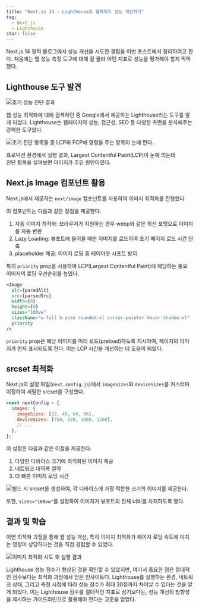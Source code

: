```yaml
---
title: "Next.js 14 - Lighthouse로 웹페이지 성능 개선하기"
tag:
  - Next.js
  - Lighthouse
star: false
---
```


Next.js 14 정적 블로그에서 성능 개선을 시도한 경험을 이번 포스트에서 정리하려고 한다.
처음에는 웹 성능 측정 도구에 대해 잘 몰라 어떤 지표로 성능을 평가해야 할지 막막했다.

## Lighthouse 도구 발견

![초기 성능 진단 결과](https://github.com/user-attachments/assets/dbea020e-29f7-4ff0-9ccb-d1b175dd4716)

웹 성능 최적화에 대해 검색하던 중 Google에서 제공하는 Lighthouse라는 도구를 알게 되었다.
Lighthouse는 웹페이지의 성능, 접근성, SEO 등 다양한 측면을 분석해주는 강력한 도구였다.

![초기 진단 항목들 중 LCP와 FCP에 영향을 주는 항목이 눈에 띈다.](https://github.com/user-attachments/assets/2bdd2c27-9fe1-448b-a16f-346680ecf0a7)

프로덕션 환경에서 실행 결과, Largest Contentful Paint(LCP)이 눈에 띄는데  
진단 항목을 살펴보면 이미지가 주된 원인이였다.

<!-- end -->

## Next.js Image 컴포넌트 활용

Next.js에서 제공하는 `next/image` 컴포넌트를 사용하여 이미지 최적화를 진행했다.

이 컴포넌트는 다음과 같은 장점을 제공한다.

1. 자동 이미지 최적화: 브라우저가 지원하는 경우 webp와 같은 최신 포맷으로 이미지를 자동 변환
2. Lazy Loading: 뷰포트에 들어올 때만 이미지를 로드하여 초기 페이지 로드 시간 단축
3. placeholder 제공: 이미지 로딩 중 레이아웃 시프트 방지

특히 `priority` prop을 사용하여 LCP(Largest Contentful Paint)에 해당하는 중요 이미지의 로딩 우선순위를 높였다.

```jsx
<Image
  alt={paredAlt}
  src={parsedSrc}
  width={0}
  height={0}
  sizes="100vw"
  className="w-full h-auto rounded-xl cursor-pointer hover:shadow-xl"
  priority
/>
```

`priority` prop은 해당 이미지를 미리 로드(preload)하도록 지시하여, 페이지의 이미지가 먼저 표시되도록 한다.
이는 LCP 시간을 개선하는 데 도움이 되었다.

## srcset 최적화

Next.js의 설정 파일(`next.config.js`)에서 `imageSizes`와 `deviceSizes`를 커스터마이징하여 세밀한 srcset을 구성했다.

```javascript
const nextConfig = {
  images: {
    imageSizes: [32, 48, 64, 96],
    deviceSizes: [750, 828, 1080, 1200],
    // ...
  },
};
```

이 설정은 다음과 같은 이점을 제공한다.

1. 다양한 디바이스 크기에 최적화된 이미지 제공
2. 네트워크 대역폭 절약
3. 더 빠른 이미지 로딩 시간

![빌드 시 srcset을 생성하여, 각 디바이스에 가장 적합한 크기의 이미지를 제공한다.](ttps://github.com/user-attachments/assets/70b65dea-3da1-4eb0-9ecb-91d3817971fb)

또한, `sizes="100vw"`를 설정하여 이미지가 뷰포트의 전체 너비를 차지하도록 했다.

## 결과 및 학습

이번 최적화 과정을 통해 웹 성능 개선, 특히 이미지 최적화가 페이지 로딩 속도에 미치는 영향이 상당하다는 것을 직접 경험할 수 있었다.

![이미지 최적화 시도 후 실행 결과](https://github.com/user-attachments/assets/fee92ce2-fa18-4ba3-83dd-eba1408a5082)

Lighthouse 성능 점수가 향상된 것을 확인할 수 있었지만, 여기서 중요한 점은 절대적인 점수보다는 최적화 과정에서 얻은 인사이트다.
Lighthouse를 실행하는 환경, 네트워크 상태, 그리고 측정 시점에 따라 성능 점수가 최대 30점까지 차이날 수 있다는 것을 알게 되었다.
이는 Lighthouse 점수를 절대적인 지표로 삼기보다는, 성능 개선의 방향성을 제시하는 가이드라인으로 활용해야 한다는 교훈을 얻었다.
